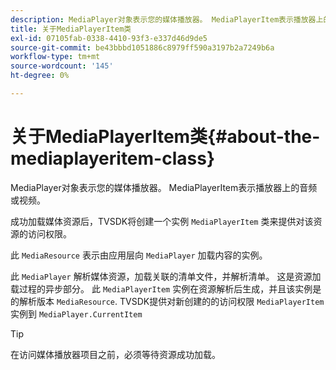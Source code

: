 ```yaml
---
description: MediaPlayer对象表示您的媒体播放器。 MediaPlayerItem表示播放器上的音频或视频。
title: 关于MediaPlayerItem类
exl-id: 07105fab-0338-4410-93f3-e337d46d9de5
source-git-commit: be43bbbd1051886c8979ff590a3197b2a7249b6a
workflow-type: tm+mt
source-wordcount: '145'
ht-degree: 0%

---
```


# 关于MediaPlayerItem类{#about-the-mediaplayeritem-class}

MediaPlayer对象表示您的媒体播放器。 MediaPlayerItem表示播放器上的音频或视频。

成功加载媒体资源后，TVSDK将创建一个实例 `MediaPlayerItem` 类来提供对该资源的访问权限。

此 `MediaResource` 表示由应用层向 `MediaPlayer` 加载内容的实例。

此 `MediaPlayer` 解析媒体资源，加载关联的清单文件，并解析清单。 这是资源加载过程的异步部分。 此 `MediaPlayerItem` 实例在资源解析后生成，并且该实例是的解析版本 `MediaResource`. TVSDK提供对新创建的的访问权限 `MediaPlayerItem` 实例到 `MediaPlayer.CurrentItem`

>[!TIP]
>
>在访问媒体播放器项目之前，必须等待资源成功加载。

